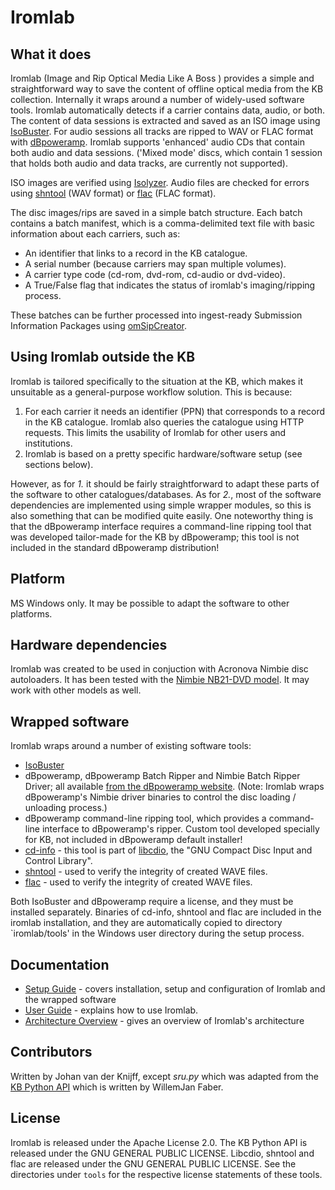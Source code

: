 # Iromlab

## What it does

Iromlab (Image and Rip Optical Media Like A Boss ) provides a simple and straightforward way to save the content of offline optical media from the KB collection. Internally it wraps around a number of widely-used software tools. Iromlab automatically detects if a carrier contains data, audio, or both. The content of data sessions is extracted and saved as an ISO image using [IsoBuster](https://www.isobuster.com/). For audio sessions all tracks are ripped to WAV or FLAC format with [dBpoweramp](https://www.dbpoweramp.com/). Iromlab supports 'enhanced' audio CDs that contain both audio and data sessions. ('Mixed mode' discs, which contain 1 session that holds both audio and data tracks, are currently not supported).

ISO images are verified using [Isolyzer](https://github.com/KBNLresearch/isolyzer). Audio files are checked for errors using [shntool](http://www.etree.org/shnutils/shntool/) (WAV format) or [flac](https://xiph.org/flac/) (FLAC format).

The disc images/rips are saved in a simple batch structure. Each batch contains a batch manifest, which is a comma-delimited text file with basic information about each carriers, such as:

- An identifier that links to a record in the KB catalogue.
- A serial number (because carriers may span multiple volumes).
- A carrier type code (cd-rom, dvd-rom, cd-audio or dvd-video).
- A True/False flag that indicates the status of iromlab's imaging/ripping process.

These batches can be further processed into ingest-ready Submission Information Packages using [omSipCreator](https://github.com/KBNLresearch/omSipCreator).

## Using Iromlab outside the KB

Iromlab is tailored specifically to the situation at the KB, which makes it unsuitable as a general-purpose workflow solution. This is because:

1. For each carrier it needs an identifier (PPN) that corresponds to a record in the KB catalogue. Iromlab also queries the catalogue using HTTP requests. This limits the usability of Iromlab for other users and institutions. 
2. Iromlab is based on a pretty specific hardware/software setup (see sections below). 

However, as for *1.* it should be fairly straightforward to adapt these parts of the software to other catalogues/databases. As for *2.*, most of the software dependencies are implemented using simple wrapper modules, so this is also something that can be modified quite easily. One noteworthy thing is that the dBpoweramp interface requires a command-line ripping tool that was developed tailor-made for the KB by dBpoweramp; this tool is not included in the standard dBpoweramp distribution!

## Platform

MS Windows only. It may be possible to adapt the software to other platforms.

## Hardware dependencies

Iromlab was created to be used in conjuction with Acronova Nimbie disc autoloaders. It has been tested with the [Nimbie NB21-DVD model](http://www.acronova.com/product/auto-blu-ray-duplicator-publisher-ripper-nimbie-usb-nb21/9/review.html). It may work with other models as well.

## Wrapped software

Iromlab wraps around a number of existing software tools:

* [IsoBuster](https://www.isobuster.com/)
* dBpoweramp, dBpoweramp Batch Ripper and Nimbie Batch Ripper Driver; all available [from the dBpoweramp website](https://www.dbpoweramp.com/batch-ripper.htm). (Note: Iromlab wraps dBpoweramp's Nimbie driver binaries to control the disc loading / unloading process.)
* dBpoweramp command-line ripping tool, which provides a command-line interface to dBpoweramp's ripper. Custom tool developed specially for KB, not included in dBpoweramp default installer!
* [cd-info](https://linux.die.net/man/1/cd-info) - this tool is part of [libcdio](https://www.gnu.org/software/libcdio/),  the "GNU Compact Disc Input and Control Library".
* [shntool](http://www.etree.org/shnutils/shntool/) - used to verify the integrity of created WAVE files.
* [flac](https://xiph.org/flac/) - used to verify the integrity of created WAVE files.

Both IsoBuster and dBpoweramp require a license, and they must be installed separately. Binaries of cd-info, shntool and flac are included in the iromlab installation, and they are automatically copied to directory `iromlab/tools' in the Windows user directory during the setup process.

## Documentation

* [Setup Guide](./doc/setupGuide.md) - covers installation, setup and configuration of Iromlab and the wrapped software
* [User Guide](./doc/userGuide.md) - explains how to use Iromlab.
* [Architecture Overview](./doc/architectureOverview.md) - gives an overview of Iromlab's architecture

## Contributors

Written by Johan van der Knijff, except *sru.py* which was adapted from the [KB Python API](https://github.com/KBNLresearch/KB-python-API) which is written by WillemJan Faber. 

## License

Iromlab is released under the  Apache License 2.0. The KB Python API is released under the GNU GENERAL PUBLIC LICENSE. Libcdio, shntool and flac are released under the GNU GENERAL PUBLIC LICENSE. See the directories under `tools` for the respective license statements of these tools.

